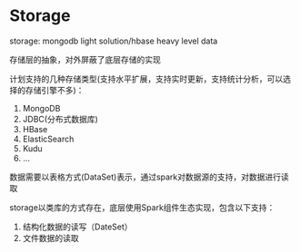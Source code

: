 # Storage

storage: mongodb light solution/hbase heavy level data

存储层的抽象，对外屏蔽了底层存储的实现

计划支持的几种存储类型(支持水平扩展，支持实时更新，支持统计分析，可以选择的存储引擎不多)：
1. MongoDB
2. JDBC(分布式数据库)
3. HBase
4. ElasticSearch
5. Kudu
6. ...

数据需要以表格方式(DataSet)表示，通过spark对数据源的支持，对数据进行读取

storage以类库的方式存在，底层使用Spark组件生态实现，包含以下支持：
1. 结构化数据的读写（DateSet）
2. 文件数据的读取
